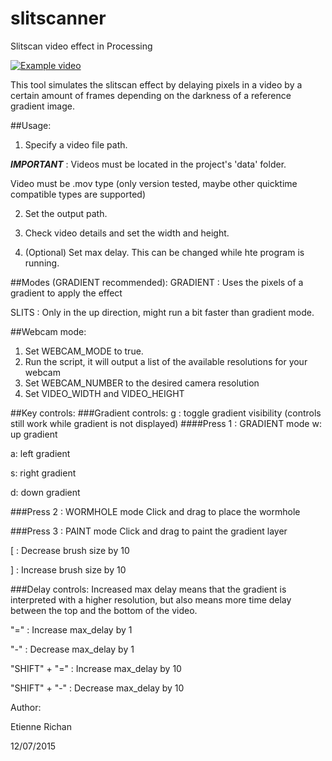 # slitscanner
Slitscan video effect in Processing

[![Example video ](https://www.youtube.com/watch?v=cNnaRpf-W5U/0.jpg)](https://www.youtube.com/watch?v=cNnaRpf-W5U)


This tool simulates the slitscan effect by delaying pixels in a video by a certain amount of frames depending on the darkness of a reference gradient image.

##Usage:
1. Specify a video file path. 

  ***IMPORTANT*** : Videos must be located in the project's 'data' folder. 
  
  Video must be .mov type (only version tested, maybe other quicktime compatible types are supported)

2. Set the output path.

3. Check video details and set the width and height.

4. (Optional) Set max delay. This can be changed while hte program is running.


##Modes (GRADIENT recommended):
  GRADIENT : Uses the pixels of a gradient to apply the effect
  
  SLITS : Only in the up direction, might run a bit faster than gradient mode. 


##Webcam mode:
  1. Set WEBCAM_MODE to true.
  2. Run the script, it will output a list of the available resolutions for your webcam
  3. Set WEBCAM_NUMBER to the desired camera resolution
  4. Set VIDEO_WIDTH and VIDEO_HEIGHT


##Key controls:
###Gradient controls:
g : toggle gradient visibility (controls still work while gradient is not displayed)
####Press 1 : GRADIENT mode
  w: up gradient

  a: left gradient

  s: right gradient

  d: down gradient

###Press 2 : WORMHOLE mode
  Click and drag to place the wormhole 

###Press 3 : PAINT mode
  Click and drag to paint the gradient layer

  [ : Decrease brush size by 10
  
  ] : Increase brush size by 10

###Delay controls:
 Increased max delay means that the gradient is interpreted with a higher resolution, but also means more time delay between the top and the bottom of the video. 

  "=" : Increase max_delay by 1
  
  "-" : Decrease max_delay by 1
  
  "SHIFT" + "=" : Increase max_delay by 10

  "SHIFT" + "-" : Decrease max_delay by 10
  

Author:

Etienne Richan

12/07/2015